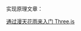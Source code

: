 实现原理文章：

[通过漫天花雨来入门 Three.js](https://mp.weixin.qq.com/s?src=11&timestamp=1637665704&ver=3454&signature=Fd1V4ERPwe-Y55iTWHqcnE6unexGRBcNezuDODciD*JooGURwTgIZlIadZs2byNJUYo1tBjrCQZQqbNus*6fZAq9OYRZFDbZzzX*Ou*wA5NflETTFjHKds1t8RVHJ8CF&new=1)
